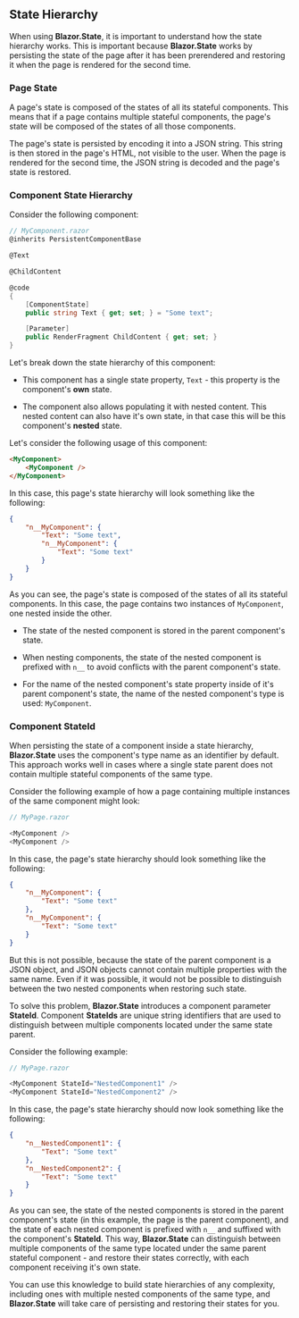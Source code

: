## State Hierarchy

When using **Blazor.State**, it is important to understand how the state hierarchy works. This is important because **Blazor.State** works by persisting the state of the page after it has been prerendered and restoring it when the page is rendered for the second time.

### Page State

A page's state is composed of the states of all its stateful components. This means that if a page contains multiple stateful components, the page's state will be composed of the states of all those components.

The page's state is persisted by encoding it into a JSON string. This string is then stored in the page's HTML, not visible to the user. When the page is rendered for the second time, the JSON string is decoded and the page's state is restored.

### Component State Hierarchy

Consider the following component:

```csharp
// MyComponent.razor
@inherits PersistentComponentBase

@Text

@ChildContent

@code
{
    [ComponentState]
    public string Text { get; set; } = "Some text";

    [Parameter]
    public RenderFragment ChildContent { get; set; }
}
```

Let's break down the state hierarchy of this component:

- This component has a single state property, `Text` - this property is the component's **own** state.

- The component also allows populating it with nested content. This nested content can also have it's own state, in that case this will be this component's **nested** state.

Let's consider the following usage of this component:

```html
<MyComponent>
    <MyComponent />
</MyComponent>
```

In this case, this page's state hierarchy will look something like the following:

```json
{
    "n__MyComponent": {
        "Text": "Some text",
        "n__MyComponent": {
            "Text": "Some text"
        }
    }
}
```

As you can see, the page's state is composed of the states of all its stateful components. In this case, the page contains two instances of `MyComponent`, one nested inside the other.

- The state of the nested component is stored in the parent component's state.

- When nesting components, the state of the nested component is prefixed with `n__` to avoid conflicts with the parent component's state.

- For the name of the nested component's state property inside of it's parent component's state, the name of the nested component's type is used: `MyComponent`.

### Component StateId

When persisting the state of a component inside a state hierarchy, **Blazor.State** uses the component's type name as an identifier by default. This approach works well in cases where a single state parent does not contain multiple stateful components of the same type.

Consider the following example of how a page containing multiple instances of the same component might look:

```csharp
// MyPage.razor

<MyComponent />
<MyComponent />
```

In this case, the page's state hierarchy should look something like the following:

```json
{
    "n__MyComponent": {
        "Text": "Some text"
    },
    "n__MyComponent": {
        "Text": "Some text"
    }
}
```

But this is not possible, because the state of the parent component is a JSON object, and JSON objects cannot contain multiple properties with the same name. Even if it was possible, it would not be possible to distinguish between the two nested components when restoring such state.

To solve this problem, **Blazor.State** introduces a component parameter **StateId**. Component **StateIds** are unique string identifiers that are used to distinguish between multiple components located under the same state parent.

Consider the following example:

```csharp
// MyPage.razor

<MyComponent StateId="NestedComponent1" />
<MyComponent StateId="NestedComponent2" />
```

In this case, the page's state hierarchy should now look something like the following:

```json
{
    "n__NestedComponent1": {
        "Text": "Some text"
    },
    "n__NestedComponent2": {
        "Text": "Some text"
    }
}
```

As you can see, the state of the nested components is stored in the parent component's state (in this example, the page is the parent component), and the state of each nested component is prefixed with `n__` and suffixed with the component's **StateId**. This way, **Blazor.State** can distinguish between multiple components of the same type located under the same parent stateful component - and restore their states correctly, with each component receiving it's own state.

You can use this knowledge to build state hierarchies of any complexity, including ones with multiple nested components of the same type, and **Blazor.State** will take care of persisting and restoring their states for you.